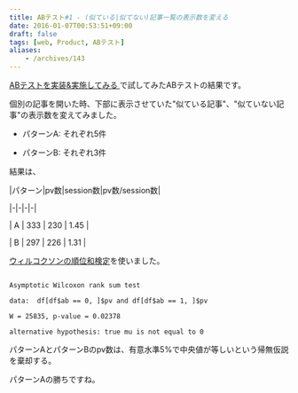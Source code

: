 ```yaml
---
title: ABテスト#1 - (似ている|似てない)記事一覧の表示数を変える
date: 2016-01-07T00:53:51+09:00
draft: false
tags: [web, Product, ABテスト]
aliases:
    - /archives/143
---
```


[ABテストを実装&実施してみる ](http://blog.gepuro.net/archives/141)で試してみたABテストの結果です。



個別の記事を開いた時、下部に表示させていた"似ている記事"、"似ていない記事"の表示数を変えてみました。



* パターンA: それぞれ5件

* パターンB: それぞれ3件





結果は、



|パターン|pv数|session数|pv数/session数|

|-|-|-|-|

| A | 333 | 230 | 1.45 |

| B | 297 | 226 | 1.31 |





[ウィルコクソンの順位和検定](http://bio-info.biz/statistics/test_wilcoxon_rank_sum.html)を使いました。



~~~

Asymptotic Wilcoxon rank sum test

data:  df[df$ab == 0, ]$pv and df[df$ab == 1, ]$pv

W = 25835, p-value = 0.02378

alternative hypothesis: true mu is not equal to 0

~~~



パターンAとパターンBのpv数は、有意水準5%で中央値が等しいという帰無仮説を棄却する。





パターンAの勝ちですね。



